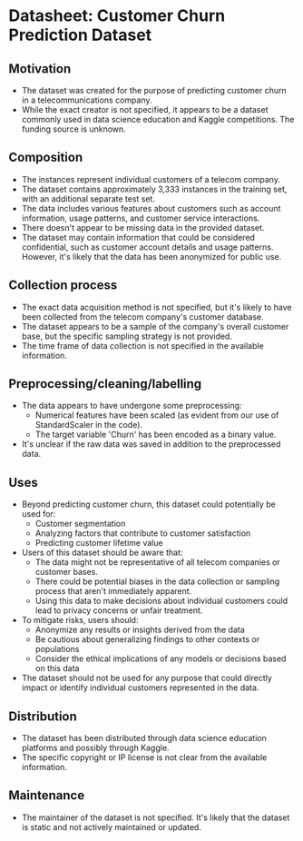 # Datasheet: Customer Churn Prediction Dataset

## Motivation

- The dataset was created for the purpose of predicting customer churn in a telecommunications company.
- While the exact creator is not specified, it appears to be a dataset commonly used in data science education and Kaggle competitions. The funding source is unknown.

## Composition

- The instances represent individual customers of a telecom company.
- The dataset contains approximately 3,333 instances in the training set, with an additional separate test set.
- The data includes various features about customers such as account information, usage patterns, and customer service interactions.
- There doesn't appear to be missing data in the provided dataset.
- The dataset may contain information that could be considered confidential, such as customer account details and usage patterns. However, it's likely that the data has been anonymized for public use.

## Collection process

- The exact data acquisition method is not specified, but it's likely to have been collected from the telecom company's customer database.
- The dataset appears to be a sample of the company's overall customer base, but the specific sampling strategy is not provided.
- The time frame of data collection is not specified in the available information.

## Preprocessing/cleaning/labelling

- The data appears to have undergone some preprocessing:
  - Numerical features have been scaled (as evident from our use of StandardScaler in the code).
  - The target variable 'Churn' has been encoded as a binary value.
- It's unclear if the raw data was saved in addition to the preprocessed data.

## Uses

- Beyond predicting customer churn, this dataset could potentially be used for:
  - Customer segmentation
  - Analyzing factors that contribute to customer satisfaction
  - Predicting customer lifetime value
- Users of this dataset should be aware that:
  - The data might not be representative of all telecom companies or customer bases.
  - There could be potential biases in the data collection or sampling process that aren't immediately apparent.
  - Using this data to make decisions about individual customers could lead to privacy concerns or unfair treatment.
- To mitigate risks, users should:
  - Anonymize any results or insights derived from the data
  - Be cautious about generalizing findings to other contexts or populations
  - Consider the ethical implications of any models or decisions based on this data
- The dataset should not be used for any purpose that could directly impact or identify individual customers represented in the data.

## Distribution

- The dataset has been distributed through data science education platforms and possibly through Kaggle.
- The specific copyright or IP license is not clear from the available information.

## Maintenance

- The maintainer of the dataset is not specified. It's likely that the dataset is static and not actively maintained or updated.

